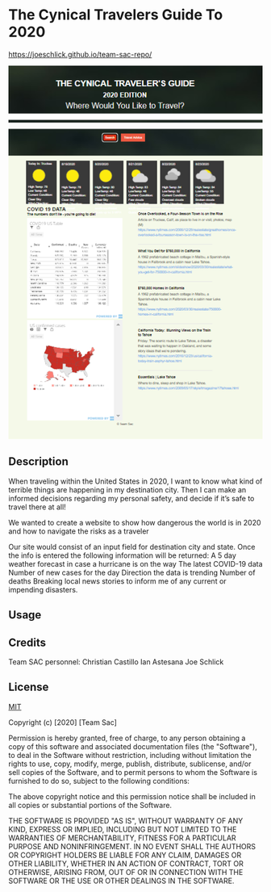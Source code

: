 # The Cynical Travelers Guide To 2020

https://joeschlick.github.io/team-sac-repo/

![Alt text](./Assets/image/readme.png "Homepage")

## Description 
When traveling within the United States in 2020, I want to know what kind of terrible things are happening in my destination city. Then I can make an informed decisions regarding my personal safety, and decide if it’s safe to travel there at all!

We wanted to create a website to show how dangerous the world is in 2020 and how to navigate the risks as a traveler

Our site would consist of an input field for destination city and state. Once the info is entered the following information will be returned:
    A 5 day weather forecast in case a hurricane is on the way
    The latest COVID-19 data 
    Number of new cases for the day
    Direction the data is trending
    Number of deaths
    Breaking local news stories to inform me of any current or impending disasters.

## Usage

## Credits
Team SAC personnel:
    Christian Castillo
    Ian Astesana
    Joe Schlick

## License 

[MIT](https://choosealicense.com/licenses/mit/)

Copyright (c) [2020] [Team Sac]

Permission is hereby granted, free of charge, to any person obtaining a copy
of this software and associated documentation files (the "Software"), to deal
in the Software without restriction, including without limitation the rights
to use, copy, modify, merge, publish, distribute, sublicense, and/or sell
copies of the Software, and to permit persons to whom the Software is
furnished to do so, subject to the following conditions:

The above copyright notice and this permission notice shall be included in all
copies or substantial portions of the Software.

THE SOFTWARE IS PROVIDED "AS IS", WITHOUT WARRANTY OF ANY KIND, EXPRESS OR
IMPLIED, INCLUDING BUT NOT LIMITED TO THE WARRANTIES OF MERCHANTABILITY,
FITNESS FOR A PARTICULAR PURPOSE AND NONINFRINGEMENT. IN NO EVENT SHALL THE
AUTHORS OR COPYRIGHT HOLDERS BE LIABLE FOR ANY CLAIM, DAMAGES OR OTHER
LIABILITY, WHETHER IN AN ACTION OF CONTRACT, TORT OR OTHERWISE, ARISING FROM,
OUT OF OR IN CONNECTION WITH THE SOFTWARE OR THE USE OR OTHER DEALINGS IN THE
SOFTWARE.
